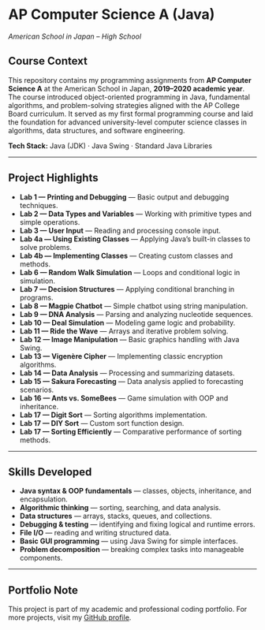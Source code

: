 # AP Computer Science A (Java)

*American School in Japan – High School*

## Course Context

This repository contains my programming assignments from **AP Computer Science A** at the American School in Japan, **2019–2020 academic year**.
The course introduced object-oriented programming in Java, fundamental algorithms, and problem-solving strategies aligned with the AP College Board curriculum.
It served as my first formal programming course and laid the foundation for advanced university-level computer science classes in algorithms, data structures, and software engineering.

**Tech Stack:** Java (JDK) · Java Swing · Standard Java Libraries

---

## Project Highlights

* **Lab 1 — Printing and Debugging** — Basic output and debugging techniques.
* **Lab 2 — Data Types and Variables** — Working with primitive types and simple operations.
* **Lab 3 — User Input** — Reading and processing console input.
* **Lab 4a — Using Existing Classes** — Applying Java’s built-in classes to solve problems.
* **Lab 4b — Implementing Classes** — Creating custom classes and methods.
* **Lab 6 — Random Walk Simulation** — Loops and conditional logic in simulation.
* **Lab 7 — Decision Structures** — Applying conditional branching in programs.
* **Lab 8 — Magpie Chatbot** — Simple chatbot using string manipulation.
* **Lab 9 — DNA Analysis** — Parsing and analyzing nucleotide sequences.
* **Lab 10 — Deal Simulation** — Modeling game logic and probability.
* **Lab 11 — Ride the Wave** — Arrays and iterative problem solving.
* **Lab 12 — Image Manipulation** — Basic graphics handling with Java Swing.
* **Lab 13 — Vigenère Cipher** — Implementing classic encryption algorithms.
* **Lab 14 — Data Analysis** — Processing and summarizing datasets.
* **Lab 15 — Sakura Forecasting** — Data analysis applied to forecasting scenarios.
* **Lab 16 — Ants vs. SomeBees** — Game simulation with OOP and inheritance.
* **Lab 17 — Digit Sort** — Sorting algorithms implementation.
* **Lab 17 — DIY Sort** — Custom sort function design.
* **Lab 17 — Sorting Efficiently** — Comparative performance of sorting methods.

---

## Skills Developed

* **Java syntax & OOP fundamentals** — classes, objects, inheritance, and encapsulation.
* **Algorithmic thinking** — sorting, searching, and data analysis.
* **Data structures** — arrays, stacks, queues, and collections.
* **Debugging & testing** — identifying and fixing logical and runtime errors.
* **File I/O** — reading and writing structured data.
* **Basic GUI programming** — using Java Swing for simple interfaces.
* **Problem decomposition** — breaking complex tasks into manageable components.

---

## Portfolio Note

This project is part of my academic and professional coding portfolio.
For more projects, visit my [GitHub profile](https://github.com/brynja-schultz).
